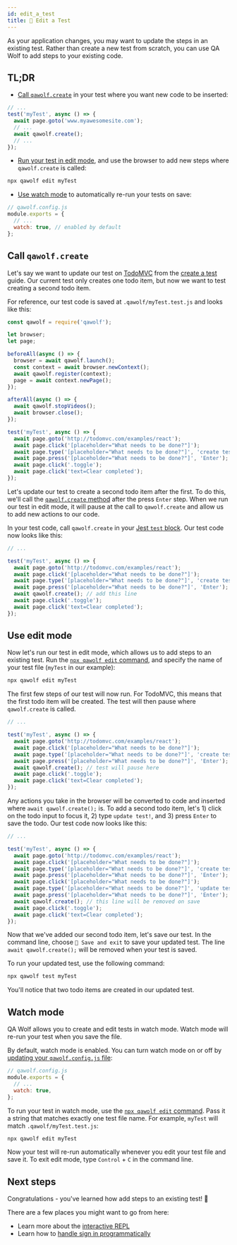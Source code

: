 ```yaml
---
id: edit_a_test
title: 📝 Edit a Test
---
```


As your application changes, you may want to update the steps in an existing test. Rather than create a new test from scratch, you can use QA Wolf to add steps to your existing code.

## TL;DR

- [Call `qawolf.create`](#call-qawolfcreate) in your test where you want new code to be inserted:

```js
// ...
test('myTest', async () => {
  await page.goto('www.myawesomesite.com');
  // ...
  await qawolf.create();
  // ...
});
```

- [Run your test in edit mode](#use-edit-mode), and use the browser to add new steps where `qawolf.create` is called:

```bash
npx qawolf edit myTest
```

- [Use watch mode](#watch-mode) to automatically re-run your tests on save:

```js
// qawolf.config.js
module.exports = {
  // ...
  watch: true, // enabled by default
};
```

## Call `qawolf.create`

Let's say we want to update our test on [TodoMVC](http://todomvc.com/examples/react) from the [create a test](create_a_test) guide. Our current test only creates one todo item, but now we want to test creating a second todo item.

For reference, our test code is saved at `.qawolf/myTest.test.js` and looks like this:

```js
const qawolf = require('qawolf');

let browser;
let page;

beforeAll(async () => {
  browser = await qawolf.launch();
  const context = await browser.newContext();
  await qawolf.register(context);
  page = await context.newPage();
});

afterAll(async () => {
  await qawolf.stopVideos();
  await browser.close();
});

test('myTest', async () => {
  await page.goto('http://todomvc.com/examples/react');
  await page.click('[placeholder="What needs to be done?"]');
  await page.type('[placeholder="What needs to be done?"]', 'create test!');
  await page.press('[placeholder="What needs to be done?"]', 'Enter');
  await page.click('.toggle');
  await page.click('text=Clear completed');
});
```

Let's update our test to create a second todo item after the first. To do this, we'll call the [`qawolf.create` method](api/qawolf/create) after the press `Enter` step. When we run our test in edit mode, it will pause at the call to `qawolf.create` and allow us to add new actions to our code.

In your test code, call `qawolf.create` in your [Jest `test` block](https://jestjs.io/docs/en/api#testname-fn-timeout). Our test code now looks like this:

```js
// ...

test('myTest', async () => {
  await page.goto('http://todomvc.com/examples/react');
  await page.click('[placeholder="What needs to be done?"]');
  await page.type('[placeholder="What needs to be done?"]', 'create test!');
  await page.press('[placeholder="What needs to be done?"]', 'Enter');
  await qawolf.create(); // add this line
  await page.click('.toggle');
  await page.click('text=Clear completed');
});
```

## Use edit mode

Now let's run our test in edit mode, which allows us to add steps to an existing test. Run the [`npx qawolf edit` command](api/cli#npx-qawolf-edit-name), and specify the name of your test file (`myTest` in our example):

```bash
npx qawolf edit myTest
```

The first few steps of our test will now run. For TodoMVC, this means that the first todo item will be created. The test will then pause where `qawolf.create` is called.

```js
// ...

test('myTest', async () => {
  await page.goto('http://todomvc.com/examples/react');
  await page.click('[placeholder="What needs to be done?"]');
  await page.type('[placeholder="What needs to be done?"]', 'create test!');
  await page.press('[placeholder="What needs to be done?"]', 'Enter');
  await qawolf.create(); // test will pause here
  await page.click('.toggle');
  await page.click('text=Clear completed');
});
```

Any actions you take in the browser will be converted to code and inserted where `await qawolf.create();` is. To add a second todo item, let's 1) click on the todo input to focus it, 2) type `update test!`, and 3) press `Enter` to save the todo. Our test code now looks like this:

```js
// ...

test('myTest', async () => {
  await page.goto('http://todomvc.com/examples/react');
  await page.click('[placeholder="What needs to be done?"]');
  await page.type('[placeholder="What needs to be done?"]', 'create test!');
  await page.press('[placeholder="What needs to be done?"]', 'Enter');
  await page.click('[placeholder="What needs to be done?"]');
  await page.type('[placeholder="What needs to be done?"]', 'update test!');
  await page.press('[placeholder="What needs to be done?"]', 'Enter');
  await qawolf.create(); // this line will be removed on save
  await page.click('.toggle');
  await page.click('text=Clear completed');
});
```

Now that we've added our second todo item, let's save our test. In the command line, choose `💾 Save and exit` to save your updated test. The line `await qawolf.create();` will be removed when your test is saved.

To run your updated test, use the following command:

```bash
npx qawolf test myTest
```

You'll notice that two todo items are created in our updated test.

## Watch mode

QA Wolf allows you to create and edit tests in watch mode. Watch mode will re-run your test when you save the file.

By default, watch mode is enabled. You can turn watch mode on or off by [updating your `qawolf.config.js` file](configure_qa_wolf):

```js
// qawolf.config.js
module.exports = {
  // ...
  watch: true,
};
```

To run your test in watch mode, use the [`npx qawolf edit` command](api/cli#npx-qawolf-edit-name). Pass it a string that matches exactly one test file name. For example, `myTest` will match `.qawolf/myTest.test.js`:

```bash
npx qawolf edit myTest
```

Now your test will re-run automatically whenever you edit your test file and save it. To exit edit mode, type `Control` + `C` in the command line.

## Next steps

Congratulations - you've learned how add steps to an existing test! 🎉

There are a few places you might want to go from here:

- Learn more about the [interactive REPL](use_the_repl)
- Learn how to [handle sign in programmatically](handle_sign_in)
